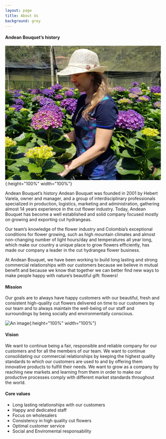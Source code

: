 ```yaml
---
layout: page
title: About Us
background: grey
---
```


<!-- <div class="col-lg-12 text-center">
	<h2 class="section-heading text-uppercase">About Us</h2>
</div> -->

####  Andean Bouquet’s history

![An image](./assets/img/subpages/maria.jpg){:height="100%" width="100%"}

Andean Bouquet’s history Andean Bouquet was founded in 2001 by Hebert Varela, owner and manager, and a group of interdisciplinary professionals specialized in production, logistics, marketing and administration, gathering almost 14 years experience in the cut flower industry. Today, Andean Bouquet has become a well established and solid company focused mostly on growing and exporting cut hydrangeas.

Our team’s knowledge of the flower industry and Colombia’s exceptional conditions for flower growing, such as high mountain climates and almost non-changing number of light hours/day and temperatures all year long, which make our country a unique place to grow flowers efficiently, has made our company a leader in the cut hydrangea flower business.

At Andean Bouquet, we have been working to build long lasting and strong commercial relationships with our customers because we believe in mutual benefit and because we know that together we can better find new ways to make people happy with nature’s beautiful gift: flowers!


####  Mission

Our goals are to always have happy customers with our beautiful, fresh and consistent high-quality cut flowers delivered on time to our customers by our team and to always maintain the well-being of our staff and surroundings by being socially and environmentally conscious.

![An image](./assets/img/subpages/hebert.jpg){:height="100%" width="100%"}

####  Vision

We want to continue being a fair, responsible and reliable company for our customers and for all the members of our team. We want to continue consolidating our commercial relationships by keeping the highest quality standards to which our customers are used to and by offering them innovative products to fulfill their needs. We want to grow as a company by reaching new markets and learning from them in order to make our productive processes comply with different market standards throughout the world.


#### Core values

- Long lasting relationships with our customers
- Happy and dedicated staff
- Focus on wholesalers
- Consistency in high quality cut flowers
- Optimal customer service
- Social and Enviromental responsability